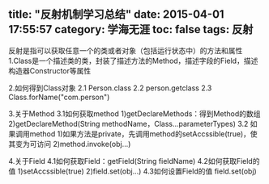 title: "反射机制学习总结"
date: 2015-04-01 17:55:57
category: 学海无涯
toc: false
tags: 反射
---
反射是指可以获取任意一个的类或者对象（包括运行状态中）的方法和属性
1.Class是一个描述类的类，封装了描述方法的Method，描述字段的Field，描述构造器Constructor等属性

2.如何得到Class对象
2.1 Person.class
2.2 person.getclass
2.3 Class.forName("com.person")

3.关于Method
3.1如何获取method
1)getDeclareMethods：得到Method的数组
2)getDeclareMethod(String methodName，Class...parameterTypes)
3.2 如果调用method
1)如果方法是private，先调用method的setAccssible(true)，使其变为可访问
2)method.invoke(obj...)

4.关于Field
4.1如何获取Field：getField(String fieldName)
4.2如何获取Field的值
1)setAccssible(true)
2)field.set(obj...)
4.3如何设置Field的值
field.set(obj)



